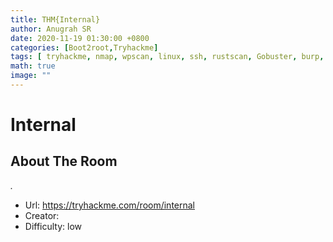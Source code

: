 ```yaml
---
title: THM{Internal}
author: Anugrah SR
date: 2020-11-19 01:30:00 +0800
categories: [Boot2root,Tryhackme]
tags: [ tryhackme, nmap, wpscan, linux, ssh, rustscan, Gobuster, burp, jenkins, hydra]
math: true
image: ""
---
```

# Internal
## About The Room
*.*<br>
* Url: https://tryhackme.com/room/internal
* Creator: []()
* Difficulty: low
